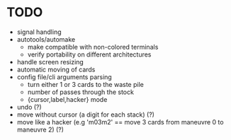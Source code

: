 # TODO
- signal handling
- autotools/automake
  - make compatible with non-colored terminals
  - verify portability on different architectures
- handle screen resizing
- automatic moving of cards
- config file/cli arguments parsing
  - turn either 1 or 3 cards to the waste pile
  - number of passes through the stock
  - {cursor,label,hacker} mode
- undo (?)
- move without cursor (a digit for each stack) (?)
- move like a hacker (e.g 'm03m2' == move 3 cards from maneuvre 0 to maneuvre 2) (?)
